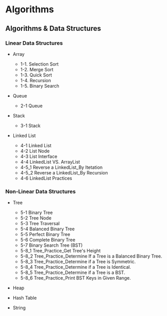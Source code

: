 # Algorithms
## Algorithms & Data Structures
### Linear Data Structures

- Array
  - 1-1. Selection Sort
  - 1-2. Merge Sort
  - 1-3. Quick Sort
  - 1-4. Recursion 
  - 1-5. Binary Search

- Queue
  - 2-1 Queue

- Stack
  - 3-1 Stack

- Linked List
  - 4-1 Linked List
  - 4-2 List Node
  - 4-3 List Interface
  - 4-4 LinkedList VS. ArrayList
  - 4-5_1 Reverse a LinkedList_By Itetation
  - 4-5_2 Reverse a LinkedList_By Recursion
  - 4-6 LinkedList Practices
  
### Non-Linear Data Structures

- Tree
  - 5-1 Binary Tree
  - 5-2 Tree Node
  - 5-3 Tree Traversal
  - 5-4 Balanced Binary Tree
  - 5-5 Perfect Binary Tree
  - 5-6 Complete Binary Tree
  - 5-7 Binary Search Tree (BST)
  - 5-8_1 Tree_Practice_Get Tree's Height
  - 5-8_2 Tree_Practice_Determine If a Tree is a Balanced Binary Tree.
  - 5-8_3 Tree_Practice_Determine if a Tree is Symmetric.
  - 5-8_4 Tree_Practice_Determine if a Tree is Identical.
  - 5-8_5 Tree_Practice_Determine if a Tree is a BST.
  - 5-8_6 Tree_Practice_Print BST Keys in Given Range.
  
- Heap

- Hash Table

- String
